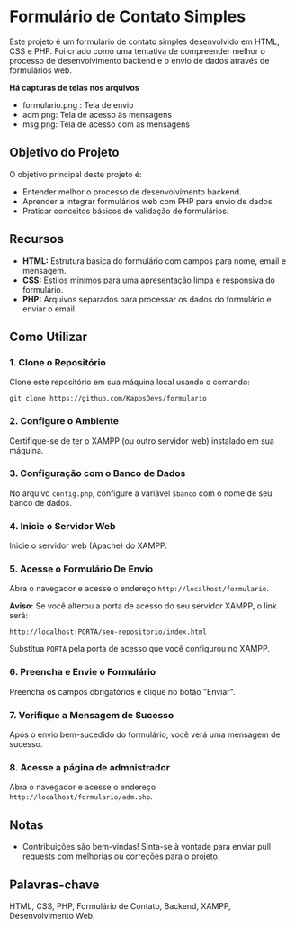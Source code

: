 # Formulário de Contato Simples 

Este projeto é um formulário de contato simples desenvolvido em HTML, CSS e PHP. Foi criado como uma tentativa de compreender melhor o processo de desenvolvimento backend e o envio de dados através de formulários web.

**Há capturas de telas nos arquivos**
- formulario.png : Tela de envio
- adm.png: Tela de acesso às mensagens
- msg.png: Tela de acesso com as mensagens


## Objetivo do Projeto

O objetivo principal deste projeto é:

- Entender melhor o processo de desenvolvimento backend.
- Aprender a integrar formulários web com PHP para envio de dados.
- Praticar conceitos básicos de validação de formulários.

## Recursos

- **HTML:** Estrutura básica do formulário com campos para nome, email e mensagem.
- **CSS:** Estilos mínimos para uma apresentação limpa e responsiva do formulário.
- **PHP:** Arquivos separados para processar os dados do formulário e enviar o email.

## Como Utilizar

### 1. Clone o Repositório
Clone este repositório em sua máquina local usando o comando:

`git clone https://github.com/KappsDevs/formulario`




### 2. Configure o Ambiente
Certifique-se de ter o XAMPP (ou outro servidor web) instalado em sua máquina.

### 3. Configuração com o Banco de Dados
No arquivo `config.php`, configure a variável `$banco` com o nome de seu banco de dados.

### 4. Inicie o Servidor Web
Inicie o servidor web (Apache) do XAMPP.

### 5. Acesse o Formulário  De Envio
Abra o navegador e acesse o endereço `http://localhost/formulario`.

**Aviso:** Se você alterou a porta de acesso do seu servidor XAMPP, o link será:

`http://localhost:PORTA/seu-repositorio/index.html`

Substitua `PORTA` pela porta de acesso que você configurou no XAMPP.


### 6. Preencha e Envie o Formulário
Preencha os campos obrigatórios e clique no botão "Enviar".

### 7. Verifique a Mensagem de Sucesso
Após o envio bem-sucedido do formulário, você verá uma mensagem de sucesso.

### 8. Acesse a página de admnistrador 
Abra o navegador e acesse o endereço `http://localhost/formulario/adm.php`.

## Notas
- Contribuições são bem-vindas! Sinta-se à vontade para enviar pull requests com melhorias ou correções para o projeto.

## Palavras-chave
HTML, CSS, PHP, Formulário de Contato, Backend, XAMPP, Desenvolvimento Web.
